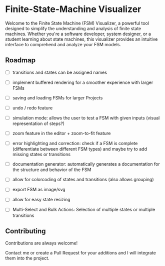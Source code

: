 
# Finite-State-Machine Visualizer

Welcome to the Finite State Machine (FSM) Visualizer, a powerful tool designed to simplify the understanding and analysis of finite state machines. Whether you're a software developer, system designer, or a student learning about state machines, this visualizer provides an intuitive interface to comprehend and analyze your FSM models.



## Roadmap

- [ ] transitions and states can be assigned names

- [ ] implement buffered rendering for a smoother experience with larger FSMs

- [ ] saving and loading FSMs for larger Projects

- [ ] undo / redo feature

- [ ] simulation mode: allows the user to test a FSM with given inputs (visual representation of steps?)

- [ ] zoom feature in the editor + zoom-to-fit feature

- [ ] error highlighting and correction: check if a FSM is complete (differentiate between different FSM types) and maybe try to add missing states or transitions

- [ ] documentation generator: automatically generates a documentation for the structure and behavior of the FSM

- [ ] allow for colorcoding of states and transitions (also allows grouping)

- [ ] export FSM as image/svg

- [ ] allow for easy state resizing

- [ ] Multi-Select and Bulk Actions: Selection of multiple states or multiple transitions

## Contributing

Contributions are always welcome!

Contact me or create a Pull Request for your additions
and I will integrate them into the project.

